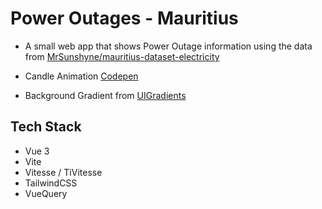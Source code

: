 # Power Outages - Mauritius

- A small web app that shows Power Outage information using the data from [MrSunshyne/mauritius-dataset-electricity](https://github.com/MrSunshyne/mauritius-dataset-electricity)

- Candle Animation [Codepen](https://codepen.io/comehope/details/LBPvON)
- Background Gradient from [UIGradients](https://uigradients.com/)

## Tech Stack

- Vue 3
- Vite
- Vitesse / TiVitesse
- TailwindCSS
- VueQuery
